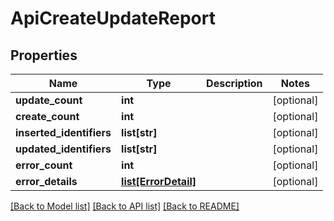 # ApiCreateUpdateReport

## Properties
Name | Type | Description | Notes
------------ | ------------- | ------------- | -------------
**update_count** | **int** |  | [optional] 
**create_count** | **int** |  | [optional] 
**inserted_identifiers** | **list[str]** |  | [optional] 
**updated_identifiers** | **list[str]** |  | [optional] 
**error_count** | **int** |  | [optional] 
**error_details** | [**list[ErrorDetail]**](ErrorDetail.md) |  | [optional] 

[[Back to Model list]](../README.md#documentation-for-models) [[Back to API list]](../README.md#documentation-for-api-endpoints) [[Back to README]](../README.md)


